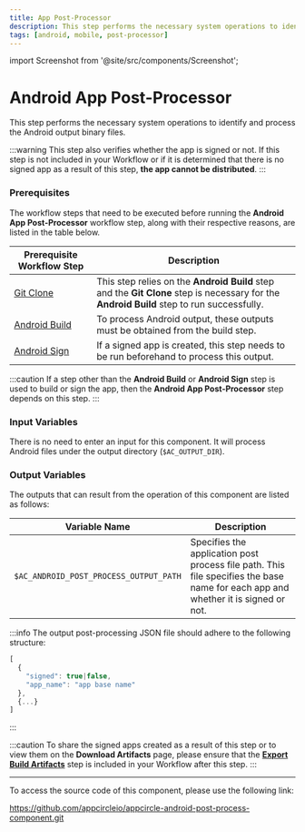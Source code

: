 ```yaml
---
title: App Post-Processor
description: This step performs the necessary system operations to identify and process the Android output binary files.
tags: [android, mobile, post-processor]
---
```


import Screenshot from '@site/src/components/Screenshot';

# Android App Post-Processor
This step performs the necessary system operations to identify and process the Android output binary files.

:::warning
This step also verifies whether the app is signed or not. If this step is not included in your Workflow or if it is determined that there is no signed app as a result of this step, __the app cannot be distributed__.
:::

### Prerequisites
The workflow steps that need to be executed before running the **Android App Post-Processor** workflow step, along with their respective reasons, are listed in the table below.

| Prerequisite Workflow Step                      | Description                                     |
|-------------------------------------------------|-------------------------------------------------|
| [Git Clone](/workflows/common-workflow-steps/git-clone) | This step relies on the **Android Build** step and the **Git Clone** step is necessary for the **Android Build** step to run successfully. |
| [Android Build](/workflows/android-specific-workflow-steps/android-build) | To process Android output, these outputs must be obtained from the build step. |
| [Android Sign](/workflows/android-specific-workflow-steps/android-sign) | If a signed app is created, this step needs to be run beforehand to process this output. |

<Screenshot url='https://cdn.appcircle.io/docs/assets/android-workflow-components-post-processor_1.png' alt="image2" />

:::caution
If a step other than the **Android Build** or **Android Sign** step is used to build or sign the app, then the **Android App Post-Processor** step depends on this step.
:::

### Input Variables
There is no need to enter an input for this component. It will process Android files under the output directory (`$AC_OUTPUT_DIR`).

### Output Variables
The outputs that can result from the operation of this component are listed as follows:

<Screenshot url='https://cdn.appcircle.io/docs/assets/android-workflow-components-post-processor_2.png' alt="image2" />

| Variable Name                          | Description                                       |
|----------------------------------------|---------------------------------------------------|
| `$AC_ANDROID_POST_PROCESS_OUTPUT_PATH` | Specifies the application post process file path. This file specifies the base name for each app and whether it is signed or not. |

:::info
The output post-processing JSON file should adhere to the following structure:
```jsx title="ac_post_process_output.json"
[
  {
    "signed": true|false, 
    "app_name": "app base name"
  },
  {...}
]
```
:::

:::caution
To share the signed apps created as a result of this step or to view them on the **Download Artifacts** page, please ensure that the [**Export Build Artifacts**](/workflows/common-workflow-steps/export-build-artifacts) step is included in your Workflow after this step.
:::

---
To access the source code of this component, please use the following link:

https://github.com/appcircleio/appcircle-android-post-process-component.git